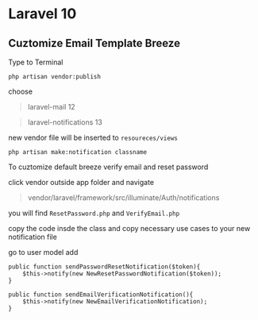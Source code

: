 # Laravel 10

## Cuztomize Email Template Breeze
Type to Terminal

    php artisan vendor:publish
choose
> laravel-mail 12 <br />

> laravel-notifications 13

new vendor file will be inserted to `resoureces/views`

    php artisan make:notification classname

To cuztomize default breeze verify email and reset password

click vendor outside app folder and navigate

> vendor/laravel/framework/src/illuminate/Auth/notifications

you will find `ResetPassword.php` and `VerifyEmail.php`
		
copy the code insde the class and copy necessary use cases to your new notification file

go to user model add


    public function sendPasswordResetNotification($token){
        $this->notify(new NewResetPasswordNotification($token));
    }

    public function sendEmailVerificationNotification(){
        $this->notify(new NewEmailVerificationNotification);
    }


